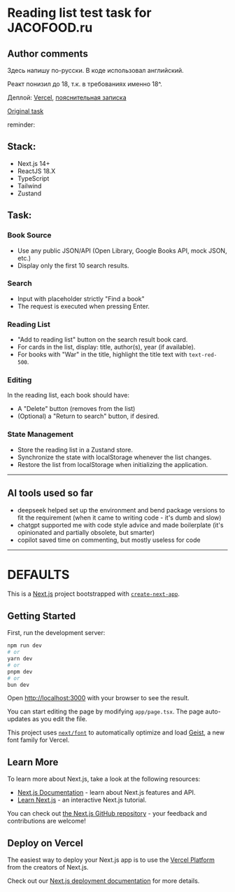 # Reading list test task for JACOFOOD.ru

## Author comments

Здесь напишу по-русски. В коде использовал английский.

Реакт понизил до 18, т.к. в требованиях именно 18^.

Деплой: [Vercel](https://vercel.io), [пояснительная записка](https://tedgregory.ru)

[Original task](https://docs.google.com/document/d/1BeBupcA0z8noMpIBwQAjlyo4npKIbchHdGeh6Nnj4lM/edit?tab=t.0)

reminder:

## Stack:

- Next.js 14+
- ReactJS 18.X
- TypeScript
- Tailwind
- Zustand

## Task:

### Book Source

- Use any public JSON/API (Open Library, Google Books API, mock JSON, etc.)
- Display only the first 10 search results.

### Search

- Input with placeholder strictly "Find a book"
- The request is executed when pressing Enter.

### Reading List

- "Add to reading list" button on the search result book card.
- For cards in the list, display: title, author(s), year (if available).
- For books with "War" in the title, highlight the title text with `text-red-500`.

### Editing

In the reading list, each book should have:

- A "Delete" button (removes from the list)
- (Optional) a "Return to search" button, if desired.

### State Management

- Store the reading list in a Zustand store.
- Synchronize the state with localStorage whenever the list changes.
- Restore the list from localStorage when initializing the application.

---

## AI tools used so far

- deepseek helped set up the environment and bend package versions to fit the requirement (when it came to writing code - it's dumb and slow)
- chatgpt supported me with code style advice and made boilerplate (it's opinionated and partially obsolete, but smarter)
- copilot saved time on commenting, but mostly useless for code

---

# DEFAULTS

This is a [Next.js](https://nextjs.org) project bootstrapped with [`create-next-app`](https://nextjs.org/docs/app/api-reference/cli/create-next-app).

## Getting Started

First, run the development server:

```bash
npm run dev
# or
yarn dev
# or
pnpm dev
# or
bun dev
```

Open [http://localhost:3000](http://localhost:3000) with your browser to see the result.

You can start editing the page by modifying `app/page.tsx`. The page auto-updates as you edit the file.

This project uses [`next/font`](https://nextjs.org/docs/app/building-your-application/optimizing/fonts) to automatically optimize and load [Geist](https://vercel.com/font), a new font family for Vercel.

## Learn More

To learn more about Next.js, take a look at the following resources:

- [Next.js Documentation](https://nextjs.org/docs) - learn about Next.js features and API.
- [Learn Next.js](https://nextjs.org/learn) - an interactive Next.js tutorial.

You can check out [the Next.js GitHub repository](https://github.com/vercel/next.js) - your feedback and contributions are welcome!

## Deploy on Vercel

The easiest way to deploy your Next.js app is to use the [Vercel Platform](https://vercel.com/new?utm_medium=default-template&filter=next.js&utm_source=create-next-app&utm_campaign=create-next-app-readme) from the creators of Next.js.

Check out our [Next.js deployment documentation](https://nextjs.org/docs/app/building-your-application/deploying) for more details.
